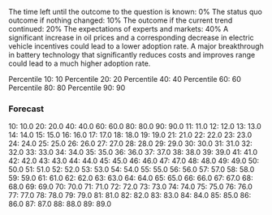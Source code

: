 The time left until the outcome to the question is known: 0%
The status quo outcome if nothing changed: 10%
The outcome if the current trend continued: 20%
The expectations of experts and markets: 40%
A significant increase in oil prices and a corresponding decrease in electric vehicle incentives could lead to a lower adoption rate.
A major breakthrough in battery technology that significantly reduces costs and improves range could lead to a much higher adoption rate.

Percentile 10: 10
Percentile 20: 20
Percentile 40: 40
Percentile 60: 60
Percentile 80: 80
Percentile 90: 90

### Forecast

10: 10.0
20: 20.0
40: 40.0
60: 60.0
80: 80.0
90: 90.0
11: 11.0
12: 12.0
13: 13.0
14: 14.0
15: 15.0
16: 16.0
17: 17.0
18: 18.0
19: 19.0
21: 21.0
22: 22.0
23: 23.0
24: 24.0
25: 25.0
26: 26.0
27: 27.0
28: 28.0
29: 29.0
30: 30.0
31: 31.0
32: 32.0
33: 33.0
34: 34.0
35: 35.0
36: 36.0
37: 37.0
38: 38.0
39: 39.0
41: 41.0
42: 42.0
43: 43.0
44: 44.0
45: 45.0
46: 46.0
47: 47.0
48: 48.0
49: 49.0
50: 50.0
51: 51.0
52: 52.0
53: 53.0
54: 54.0
55: 55.0
56: 56.0
57: 57.0
58: 58.0
59: 59.0
61: 61.0
62: 62.0
63: 63.0
64: 64.0
65: 65.0
66: 66.0
67: 67.0
68: 68.0
69: 69.0
70: 70.0
71: 71.0
72: 72.0
73: 73.0
74: 74.0
75: 75.0
76: 76.0
77: 77.0
78: 78.0
79: 79.0
81: 81.0
82: 82.0
83: 83.0
84: 84.0
85: 85.0
86: 86.0
87: 87.0
88: 88.0
89: 89.0